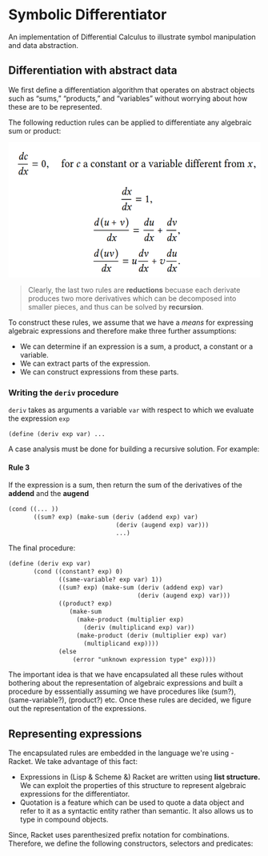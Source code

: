 # Symbolic Differentiator

An implementation of Differential Calculus to illustrate symbol manipulation and data abstraction.

## Differentiation with abstract data
We first define a differentiation algorithm that operates on abstract objects such as “sums,” “products,” and “variables” without worrying about how these
are to be represented.

The following reduction rules can be applied to differentiate any algebraic sum or product:

<img src= "diff_rules.png" width=550 height=270>


> Clearly, the last two rules are **reductions** becuase each derivate produces two more derivatives which can be decomposed into smaller pieces, and thus can be solved by **recursion**.

To construct these rules, we assume that we have a _means_ for expressing algebraic expressions and therefore make three further assumptions:
* We can determine if an expression is a sum, a product, a constant or a variable.
* We can extract parts of the expression.
* We can construct expressions from these parts.

### Writing the `deriv` procedure
`deriv` takes as arguments a variable `var` with respect to which we evaluate the expression `exp`

```
(define (deriv exp var) ... 
```
A case analysis must be done for building a recursive solution. For example:

#### Rule 3
If the expression is a sum, then return the sum of the derivatives of the **addend** and the **augend**
```
(cond ((... ))
       ((sum? exp) (make-sum (deriv (addend exp) var)
                              (deriv (augend exp) var)))
                              ...)
```

The final procedure: 
```
(define (deriv exp var)
       (cond ((constant? exp) 0)
              ((same-variable? exp var) 1))
              ((sum? exp) (make-sum (deriv (addend exp) var)
                                    (deriv (augend exp) var)))
              ((product? exp)
                 (make-sum
                   (make-product (multiplier exp)
                     (deriv (multiplicand exp) var))
                   (make-product (deriv (multiplier exp) var)
                     (multiplicand exp))))
              (else
                  (error "unknown expression type" exp))))
```


The important idea is that we have encapsulated all these rules without bothering about the representation of algebraic expressions and built a procedure by esssentially assuming we have procedures like (sum?), (same-variable?), (product?) etc. Once these rules are decided, we figure out the representation of the expressions.

## Representing expressions
The encapsulated rules are embedded in the language we're using - Racket. We take advantage of this fact:
* Expressions in (Lisp & Scheme &) Racket are written using **list structure.** We can exploit the properties of this structure to represent algebraic expressions for the differentiator.
* Quotation is a feature which can be used to quote a data object and refer to it as a syntactic entity rather than semantic. It also allows us to type in compound objects.

Since, Racket uses parenthesized prefix notation for combinations. Therefore, we define the following constructors, selectors and predicates:
```

```
